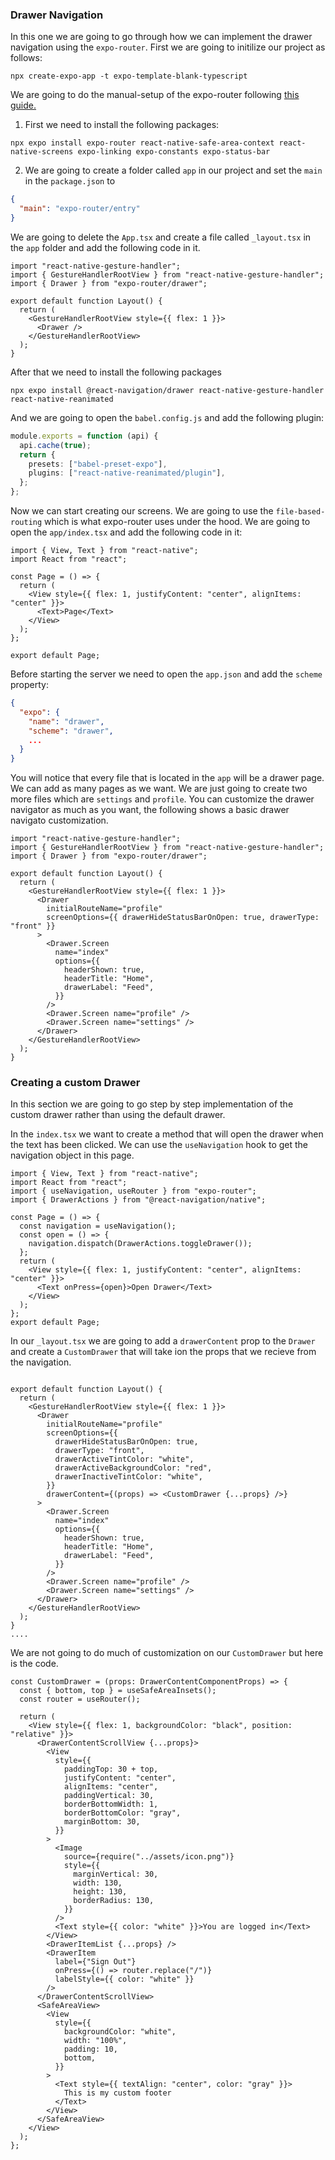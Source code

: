 ### Drawer Navigation

In this one we are going to go through how we can implement the drawer navigation using the `expo-router`. First we are going to initilize our project as follows:

```shell
npx create-expo-app -t expo-template-blank-typescript
```

We are going to do the manual-setup of the expo-router following [this guide.](https://docs.expo.dev/router/installation/#manual-installation)

1. First we need to install the following packages:

```shell
npx expo install expo-router react-native-safe-area-context react-native-screens expo-linking expo-constants expo-status-bar
```

2. We are going to create a folder called `app` in our project and set the `main` in the `package.json` to

```json
{
  "main": "expo-router/entry"
}
```

We are going to delete the `App.tsx` and create a file called `_layout.tsx` in the `app` folder and add the following code in it.

```tsx
import "react-native-gesture-handler";
import { GestureHandlerRootView } from "react-native-gesture-handler";
import { Drawer } from "expo-router/drawer";

export default function Layout() {
  return (
    <GestureHandlerRootView style={{ flex: 1 }}>
      <Drawer />
    </GestureHandlerRootView>
  );
}
```

After that we need to install the following packages

```shell
npx expo install @react-navigation/drawer react-native-gesture-handler react-native-reanimated
```

And we are going to open the `babel.config.js` and add the following plugin:

```ts
module.exports = function (api) {
  api.cache(true);
  return {
    presets: ["babel-preset-expo"],
    plugins: ["react-native-reanimated/plugin"],
  };
};
```

Now we can start creating our screens. We are going to use the `file-based-routing` which is what expo-router uses under the hood. We are going to open the `app/index.tsx` and add the following code in it:

```tsx
import { View, Text } from "react-native";
import React from "react";

const Page = () => {
  return (
    <View style={{ flex: 1, justifyContent: "center", alignItems: "center" }}>
      <Text>Page</Text>
    </View>
  );
};

export default Page;
```

Before starting the server we need to open the `app.json` and add the `scheme` property:

```json
{
  "expo": {
    "name": "drawer",
    "scheme": "drawer",
    ...
  }
}
```

You will notice that every file that is located in the `app` will be a drawer page. We can add as many pages
as we want. We are just going to create two more files which are `settings` and `profile`. You can customize the drawer navigator as much as you want, the following shows a basic drawer navigato customization.

```tsx
import "react-native-gesture-handler";
import { GestureHandlerRootView } from "react-native-gesture-handler";
import { Drawer } from "expo-router/drawer";

export default function Layout() {
  return (
    <GestureHandlerRootView style={{ flex: 1 }}>
      <Drawer
        initialRouteName="profile"
        screenOptions={{ drawerHideStatusBarOnOpen: true, drawerType: "front" }}
      >
        <Drawer.Screen
          name="index"
          options={{
            headerShown: true,
            headerTitle: "Home",
            drawerLabel: "Feed",
          }}
        />
        <Drawer.Screen name="profile" />
        <Drawer.Screen name="settings" />
      </Drawer>
    </GestureHandlerRootView>
  );
}
```

### Creating a custom Drawer

In this section we are going to go step by step implementation of the custom drawer rather than using the default drawer.

In the `index.tsx` we want to create a method that will open the drawer when the text has been clicked. We can use the `useNavigation` hook to get the navigation object in this page.

```tsx
import { View, Text } from "react-native";
import React from "react";
import { useNavigation, useRouter } from "expo-router";
import { DrawerActions } from "@react-navigation/native";

const Page = () => {
  const navigation = useNavigation();
  const open = () => {
    navigation.dispatch(DrawerActions.toggleDrawer());
  };
  return (
    <View style={{ flex: 1, justifyContent: "center", alignItems: "center" }}>
      <Text onPress={open}>Open Drawer</Text>
    </View>
  );
};
export default Page;
```

In our `_layout.tsx` we are going to add a `drawerContent` prop to the `Drawer` and create a `CustomDrawer` that will take ion the props that we recieve from the navigation.

```tsx

export default function Layout() {
  return (
    <GestureHandlerRootView style={{ flex: 1 }}>
      <Drawer
        initialRouteName="profile"
        screenOptions={{
          drawerHideStatusBarOnOpen: true,
          drawerType: "front",
          drawerActiveTintColor: "white",
          drawerActiveBackgroundColor: "red",
          drawerInactiveTintColor: "white",
        }}
        drawerContent={(props) => <CustomDrawer {...props} />}
      >
        <Drawer.Screen
          name="index"
          options={{
            headerShown: true,
            headerTitle: "Home",
            drawerLabel: "Feed",
          }}
        />
        <Drawer.Screen name="profile" />
        <Drawer.Screen name="settings" />
      </Drawer>
    </GestureHandlerRootView>
  );
}
....

```

We are not going to do much of customization on our `CustomDrawer` but here is the code.

```tsx
const CustomDrawer = (props: DrawerContentComponentProps) => {
  const { bottom, top } = useSafeAreaInsets();
  const router = useRouter();

  return (
    <View style={{ flex: 1, backgroundColor: "black", position: "relative" }}>
      <DrawerContentScrollView {...props}>
        <View
          style={{
            paddingTop: 30 + top,
            justifyContent: "center",
            alignItems: "center",
            paddingVertical: 30,
            borderBottomWidth: 1,
            borderBottomColor: "gray",
            marginBottom: 30,
          }}
        >
          <Image
            source={require("../assets/icon.png")}
            style={{
              marginVertical: 30,
              width: 130,
              height: 130,
              borderRadius: 130,
            }}
          />
          <Text style={{ color: "white" }}>You are logged in</Text>
        </View>
        <DrawerItemList {...props} />
        <DrawerItem
          label={"Sign Out"}
          onPress={() => router.replace("/")}
          labelStyle={{ color: "white" }}
        />
      </DrawerContentScrollView>
      <SafeAreaView>
        <View
          style={{
            backgroundColor: "white",
            width: "100%",
            padding: 10,
            bottom,
          }}
        >
          <Text style={{ textAlign: "center", color: "gray" }}>
            This is my custom footer
          </Text>
        </View>
      </SafeAreaView>
    </View>
  );
};
```
